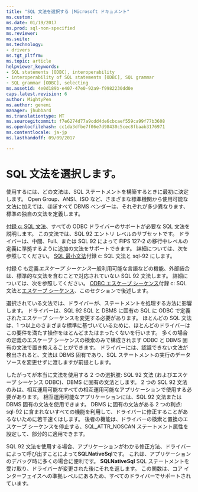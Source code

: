 ```yaml
---
title: "SQL 文法を選択する |Microsoft ドキュメント"
ms.custom: 
ms.date: 01/19/2017
ms.prod: sql-non-specified
ms.reviewer: 
ms.suite: 
ms.technology:
- drivers
ms.tgt_pltfrm: 
ms.topic: article
helpviewer_keywords:
- SQL statements [ODBC], interoperability
- interoperability of SQL statements [ODBC], SQL grammar
- SQL grammar [ODBC], selecting
ms.assetid: 4e0d189b-e407-47e0-92a9-f9982230dd0e
caps.latest.revision: 6
author: MightyPen
ms.author: genemi
manager: jhubbard
ms.translationtype: MT
ms.sourcegitcommit: f7e6274d77a9cdd4de6cbcaef559ca99f77b3608
ms.openlocfilehash: cc1da3dfbe7f06e7d98430c5cec8fbaab3176971
ms.contentlocale: ja-jp
ms.lasthandoff: 09/09/2017

---
```

# <a name="choosing-an-sql-grammar"></a>SQL 文法を選択します。
使用するには、どの文法は、SQL ステートメントを構築するときに最初に決定します。 Open Group、ANSI、ISO など、さまざまな標準機関から使用可能な文法に加えては、ほぼすべて DBMS ベンダーは、それぞれが多少異なります、標準の独自の文法を定義します。  
  
 [付録 c: SQL 文法](../../../odbc/reference/appendixes/appendix-c-sql-grammar.md)、すべての ODBC ドライバーのサポートが必要な SQL 文法を説明します。 この文法では、SQL 92 エントリ レベルのサブセットです。 ドライバーは、中間、Full、または SQL 92 によって FIPS 127-2 の移行中レベルの定義に準拠するように追加の文法をサポートできます。 詳細については、次を参照してください。 [SQL 最小文法](../../../odbc/reference/appendixes/sql-minimum-grammar.md)付録 c: SQL 文法と sql-92 にします。  
  
 付録 C も定義*エスケープ シーケンス*一般利用可能な言語などの機能、外部結合は、標準的な文法を含むことで対応されていない SQL 92 文法します。 詳細については、次を参照してください。 [ODBC エスケープ シーケンス](../../../odbc/reference/appendixes/odbc-escape-sequences.md)付録 c: SQL 文法と[エスケープ シーケンス](../../../odbc/reference/develop-app/escape-sequences.md)、このセクションで後述します。  
  
 選択されている文法では、ドライバーが、ステートメントを処理する方法に影響します。 ドライバーは、SQL 92 SQL と DBMS に固有の SQL に ODBC で定義されたエスケープ シーケンスを変更する必要があります。 ほとんどの SQL 文法は、1 つ以上のさまざまな標準に基づいているために、ほとんどのドライバーはこの要件を満たす操作をほとんどまたはまったくないを行います。 多くの場合の定義のエスケープ シーケンスの検索のみで構成されます ODBC と DBMS 固有の文法で置き換えることができます。 ドライバーには、認識できない文法が検出されると、文法は DBMS 固有であり、SQL ステートメントの実行のデータ ソースを変更せずに渡しますが前提とします。  
  
 したがってが本当に文法を使用する 2 つの選択肢: SQL 92 文法 (およびエスケープ シーケンス ODBC)、DBMS に固有の文法とします。 2 つの SQL 92 文法のみは、相互運用可能なすべての相互運用可能なアプリケーションで使用する必要があります。 相互運用可能なアプリケーションには、SQL 92 文法または DBMS 固有の文法を使用できます。 DBMS に固有の文法がある 2 つの利点: sql-92 に含まれないすべての機能を利用して、ドライバーに修正することがあるないために若干速くはします。 後者の機能は、ドライバーの検索と置換のエスケープ シーケンスを停止する、SQL_ATTR_NOSCAN ステートメント属性を設定して、部分的に適用できます。  
  
 SQL 92 文法を使用する場合、アプリケーションがわかる修正方法、ドライバーによって呼び出すことによって**SQLNativeSql**です。 これは、アプリケーションのデバッグ時に多くの場合に便利です。 **SQLNativeSql** SQL ステートメントを受け取り、ドライバーが変更された後にそれを返します。 この関数は、コア インターフェイスへの準拠レベルにあるため、すべてのドライバーでサポートされています。
